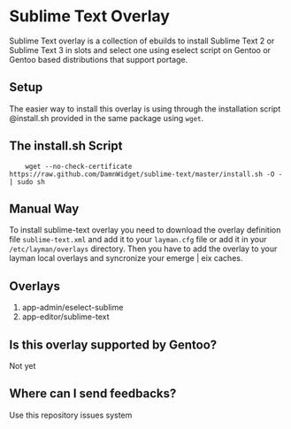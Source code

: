 Sublime Text Overlay
====================

Sublime Text overlay is a collection of ebuilds to install Sublime Text 2 or Sublime Text 3 in slots and select one using eselect script on Gentoo or Gentoo based distributions that support portage.


Setup
-----

The easier way to install this overlay is using through the installation script @install.sh provided in the same package using `wget`.


The install.sh Script
---------------------

		wget --no-check-certificate https://raw.github.com/DamnWidget/sublime-text/master/install.sh -O - | sudo sh


Manual Way
----------

To install sublime-text overlay you need to download the overlay definition file `sublime-text.xml` and add it to your `layman.cfg` file or add it in your `/etc/layman/overlays` directory. Then you have to add the overlay to your layman local overlays and syncronize your emerge | eix caches.


Overlays
--------

1. app-admin/eselect-sublime
2. app-editor/sublime-text


Is this overlay supported by Gentoo?
------------------------------------

Not yet


Where can I send feedbacks?
----------------------------

Use this repository issues system

